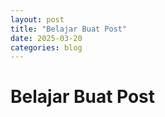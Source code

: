 ```yaml
---
layout: post
title: "Belajar Buat Post"
date: 2025-03-20
categories: blog
---
```


# Belajar Buat Post
